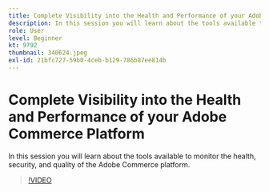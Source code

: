 ```yaml
---
title: Complete Visibility into the Health and Performance of your Adobe Commerce Platform
description: In this session you will learn about the tools available to monitor the health, security, and quality of the Adobe Commerce platform.
role: User
level: Beginner
kt: 9792
thumbnail: 340624.jpeg
exl-id: 21bfc727-59b0-4ceb-b129-786b87ee814b
---
```

# Complete Visibility into the Health and Performance of your Adobe Commerce Platform

In this session you will learn about the tools available to monitor the health, security, and quality of the Adobe Commerce platform.

>[!VIDEO](https://video.tv.adobe.com/v/340624/?quality=12&learn=on)
